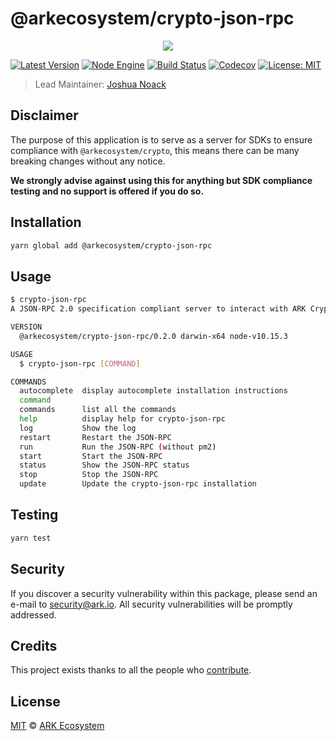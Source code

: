 # @arkecosystem/crypto-json-rpc

<p align="center">
    <img src="https://raw.githubusercontent.com/ARKEcosystem/crypto-json-rpc/master/banner.png" />
</p>

[![Latest Version](https://badgen.now.sh/npm/v/@arkecosystem/crypto-json-rpc)](https://www.npmjs.com/package/@arkecosystem/crypto-json-rpc)
[![Node Engine](https://badgen.now.sh/npm/node/@arkecosystem/crypto-json-rpc)](https://www.npmjs.com/package/@arkecosystem/crypto-json-rpc)
[![Build Status](https://badgen.now.sh/circleci/github/ArkEcosystem/crypto-json-rpc)](https://circleci.com/gh/ArkEcosystem/crypto-json-rpc)
[![Codecov](https://badgen.now.sh/codecov/c/github/ArkEcosystem/crypto-json-rpc)](https://codecov.io/gh/ArkEcosystem/crypto-json-rpc)
[![License: MIT](https://badgen.now.sh/badge/license/MIT/green)](https://opensource.org/licenses/MIT)

> Lead Maintainer: [Joshua Noack](https://github.com/supaiku0)

## Disclaimer

The purpose of this application is to serve as a server for SDKs to ensure compliance with `@arkecosystem/crypto`, this means there can be many breaking changes without any notice.

**We strongly advise against using this for anything but SDK compliance testing and no support is offered if you do so.**

## Installation

```bash
yarn global add @arkecosystem/crypto-json-rpc
```

## Usage

```sh
$ crypto-json-rpc
A JSON-RPC 2.0 specification compliant server to interact with ARK Cryptography.

VERSION
  @arkecosystem/crypto-json-rpc/0.2.0 darwin-x64 node-v10.15.3

USAGE
  $ crypto-json-rpc [COMMAND]

COMMANDS
  autocomplete  display autocomplete installation instructions
  command
  commands      list all the commands
  help          display help for crypto-json-rpc
  log           Show the log
  restart       Restart the JSON-RPC
  run           Run the JSON-RPC (without pm2)
  start         Start the JSON-RPC
  status        Show the JSON-RPC status
  stop          Stop the JSON-RPC
  update        Update the crypto-json-rpc installation
```

## Testing

```bash
yarn test
```

## Security

If you discover a security vulnerability within this package, please send an e-mail to security@ark.io. All security vulnerabilities will be promptly addressed.

## Credits

This project exists thanks to all the people who [contribute](../../contributors).

## License

[MIT](LICENSE) © [ARK Ecosystem](https://ark.io)
